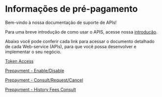 
# Informações de pré-pagamento

Bem-vindo à nossa documentação de suporte de APIs!

Para uma breve introdução de como usar o APIS, acesse nossa [introdução][1].

Abaixo você pode conferir cada link para acessar o documento detalhado de cada Web-service (APIs), para que você possa desenvolver e implementar o seu negócio.


[Token Access](TokenGenerationforWeb-services.md)
      
[Prepayment - Enable/Disable](../api/?type=post&path=/updatePrepayFlag/)

[Prepayment - Consult/Request/Cancel](../api/?type=get&path=/updatePrepayFlag/v1/antecipacao/)

[Prepayment - History Fees Consult](../api/?type=get&path=/v1/consulta)

[1]: APIs-Introduction.md
